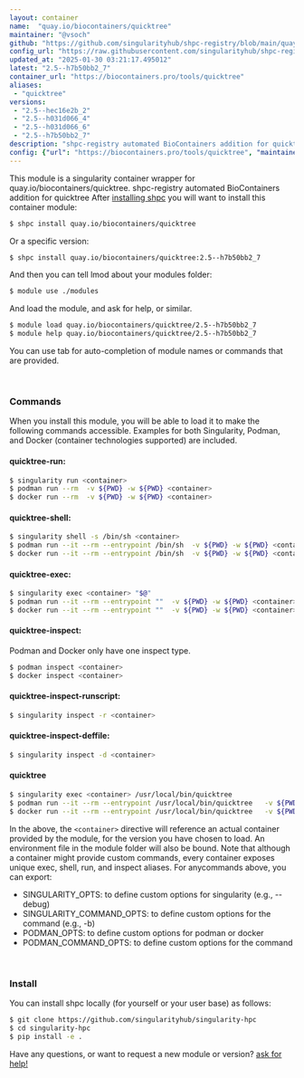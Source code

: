 ```yaml
---
layout: container
name:  "quay.io/biocontainers/quicktree"
maintainer: "@vsoch"
github: "https://github.com/singularityhub/shpc-registry/blob/main/quay.io/biocontainers/quicktree/container.yaml"
config_url: "https://raw.githubusercontent.com/singularityhub/shpc-registry/main/quay.io/biocontainers/quicktree/container.yaml"
updated_at: "2025-01-30 03:21:17.495012"
latest: "2.5--h7b50bb2_7"
container_url: "https://biocontainers.pro/tools/quicktree"
aliases:
 - "quicktree"
versions:
 - "2.5--hec16e2b_2"
 - "2.5--h031d066_4"
 - "2.5--h031d066_6"
 - "2.5--h7b50bb2_7"
description: "shpc-registry automated BioContainers addition for quicktree"
config: {"url": "https://biocontainers.pro/tools/quicktree", "maintainer": "@vsoch", "description": "shpc-registry automated BioContainers addition for quicktree", "latest": {"2.5--h7b50bb2_7": "sha256:a36888f8546eaebe63b3121650fbff1b561f169e5fe92ad844d9d0c56ba3a31d"}, "tags": {"2.5--hec16e2b_2": "sha256:d64436ddbbbf92083b7d7a1acba36192ab78bf45fbfcc360a1c6834e886dcc9a", "2.5--h031d066_4": "sha256:d99994f63ca16fdae59083db0c0690995d58255f114e824640f4923e16589711", "2.5--h031d066_6": "sha256:a0f6e98307cd192dd8a8667c8aeb922a66acd0333a5ca9cbabcb8f54a3e39bc2", "2.5--h7b50bb2_7": "sha256:a36888f8546eaebe63b3121650fbff1b561f169e5fe92ad844d9d0c56ba3a31d"}, "docker": "quay.io/biocontainers/quicktree", "aliases": {"quicktree": "/usr/local/bin/quicktree"}}
---
```


This module is a singularity container wrapper for quay.io/biocontainers/quicktree.
shpc-registry automated BioContainers addition for quicktree
After [installing shpc](#install) you will want to install this container module:


```bash
$ shpc install quay.io/biocontainers/quicktree
```

Or a specific version:

```bash
$ shpc install quay.io/biocontainers/quicktree:2.5--h7b50bb2_7
```

And then you can tell lmod about your modules folder:

```bash
$ module use ./modules
```

And load the module, and ask for help, or similar.

```bash
$ module load quay.io/biocontainers/quicktree/2.5--h7b50bb2_7
$ module help quay.io/biocontainers/quicktree/2.5--h7b50bb2_7
```

You can use tab for auto-completion of module names or commands that are provided.

<br>

### Commands

When you install this module, you will be able to load it to make the following commands accessible.
Examples for both Singularity, Podman, and Docker (container technologies supported) are included.

#### quicktree-run:

```bash
$ singularity run <container>
$ podman run --rm  -v ${PWD} -w ${PWD} <container>
$ docker run --rm  -v ${PWD} -w ${PWD} <container>
```

#### quicktree-shell:

```bash
$ singularity shell -s /bin/sh <container>
$ podman run --it --rm --entrypoint /bin/sh  -v ${PWD} -w ${PWD} <container>
$ docker run --it --rm --entrypoint /bin/sh  -v ${PWD} -w ${PWD} <container>
```

#### quicktree-exec:

```bash
$ singularity exec <container> "$@"
$ podman run --it --rm --entrypoint ""  -v ${PWD} -w ${PWD} <container> "$@"
$ docker run --it --rm --entrypoint ""  -v ${PWD} -w ${PWD} <container> "$@"
```

#### quicktree-inspect:

Podman and Docker only have one inspect type.

```bash
$ podman inspect <container>
$ docker inspect <container>
```

#### quicktree-inspect-runscript:

```bash
$ singularity inspect -r <container>
```

#### quicktree-inspect-deffile:

```bash
$ singularity inspect -d <container>
```


#### quicktree

```bash
$ singularity exec <container> /usr/local/bin/quicktree
$ podman run --it --rm --entrypoint /usr/local/bin/quicktree   -v ${PWD} -w ${PWD} <container> -c " $@"
$ docker run --it --rm --entrypoint /usr/local/bin/quicktree   -v ${PWD} -w ${PWD} <container> -c " $@"
```



In the above, the `<container>` directive will reference an actual container provided
by the module, for the version you have chosen to load. An environment file in the
module folder will also be bound. Note that although a container
might provide custom commands, every container exposes unique exec, shell, run, and
inspect aliases. For anycommands above, you can export:

 - SINGULARITY_OPTS: to define custom options for singularity (e.g., --debug)
 - SINGULARITY_COMMAND_OPTS: to define custom options for the command (e.g., -b)
 - PODMAN_OPTS: to define custom options for podman or docker
 - PODMAN_COMMAND_OPTS: to define custom options for the command

<br>

### Install

You can install shpc locally (for yourself or your user base) as follows:

```bash
$ git clone https://github.com/singularityhub/singularity-hpc
$ cd singularity-hpc
$ pip install -e .
```

Have any questions, or want to request a new module or version? [ask for help!](https://github.com/singularityhub/singularity-hpc/issues)